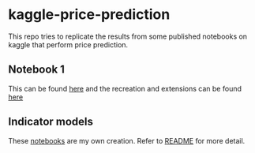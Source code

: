# kaggle-price-prediction

This repo tries to replicate the results from some published notebooks on kaggle that perform price prediction.

## Notebook 1

This can be found [here](https://www.kaggle.com/code/ysthehurricane/bitcoin-dogecoin-etc-price-prediction-xgboost/notebook) and the recreation and extensions can be found [here](./notebook1/)

## Indicator models

These [notebooks](.//indicator-models/) are my own creation. Refer to [README](indicator-models/README.md) for more detail.